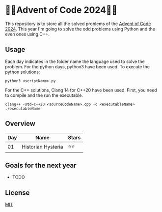 # 🎅🏻Advent of Code 2024🎅🏻

This repository is to store all the solved problems of the [Advent of Code 2024](https://adventofcode.com/2024). This year I'm going to solve the odd problems using Python and the even ones using C++. 


## Usage

Each day indicates in the folder name the language used to solve the problem. For the python days, python3 have been used. To execute the python solutions:

```console
python3 <scriptName>.py
```

For the C++ solutions, Clang 14 for C++20 have been used. First, you need to compile and the run the executable. 

```console
clang++ -std=c++20 <sourceCodeName>.cpp -o <executableName>
./executableName
```

## Overview

| Day | Name           | Stars |
| --- | -------------- | ----- |
| 01  | Historian Hysteria      |⭐⭐|

## Goals for the next year

- TODO

## License

[MIT](https://choosealicense.com/licenses/mit/)

